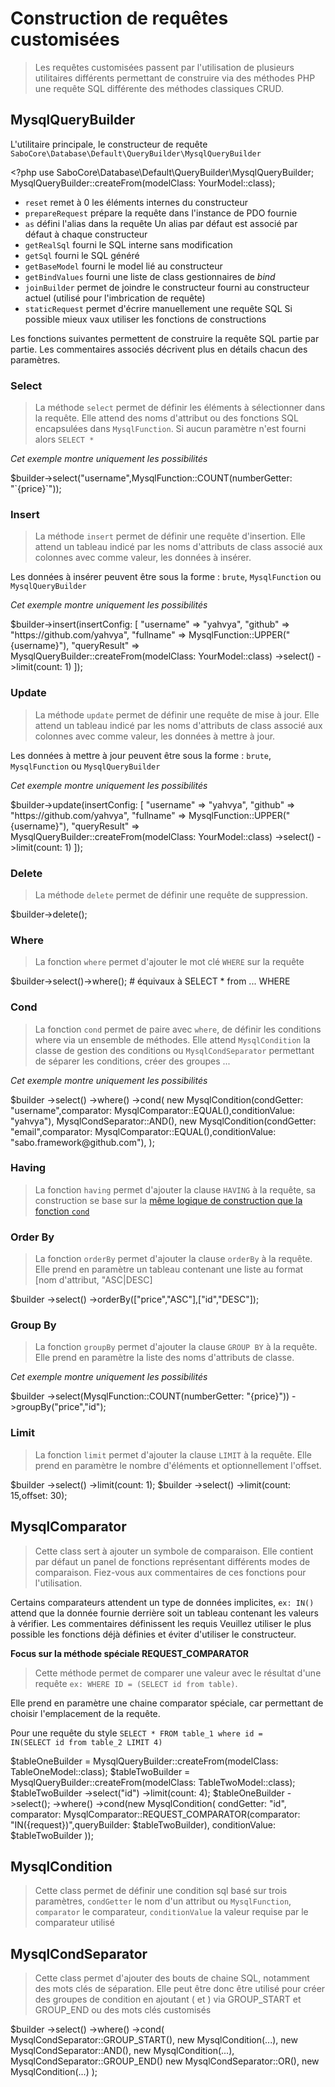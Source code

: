 # Construction de requêtes customisées

> Les requêtes customisées passent par l'utilisation de plusieurs utilitaires différents permettant de construire via des méthodes PHP une requête SQL différente des méthodes classiques CRUD.

## MysqlQueryBuilder

L'utilitaire principale, le constructeur de requête <code>SaboCore\Database\Default\QueryBuilder\MysqlQueryBuilder</code>

<code-block lang="php">
&lt;?php
use SaboCore\Database\Default\QueryBuilder\MysqlQueryBuilder;
MysqlQueryBuilder::createFrom(modelClass: YourModel::class);
</code-block>

- <code>reset</code> remet à 0 les éléments internes du constructeur
- <code>prepareRequest</code> prépare la requête dans l'instance de PDO fournie
- <code>as</code> défini l'alias dans la requête
    <warning>Un alias par défaut est associé par défaut à chaque constructeur</warning>
- <code>getRealSql</code> fourni le SQL interne sans modification
- <code>getSql</code> fourni le SQL généré
- <code>getBaseModel</code> fourni le model lié au constructeur
- <code>getBindValues</code> fourni une liste de class gestionnaires de *bind*
- <code>joinBuilder</code> permet de joindre le constructeur fourni au constructeur actuel (utilisé pour l'imbrication de requête)
- <code>staticRequest</code> permet d'écrire manuellement une requête SQL
    <warning>Si possible mieux vaux utiliser les fonctions de constructions</warning>

<note>Les fonctions suivantes permettent de construire la requête SQL partie par partie. Les commentaires associés décrivent plus en détails chacun des paramètres.</note>

### Select

> La méthode <code>select</code> permet de définir les éléments à sélectionner dans la requête. Elle attend des noms d'attribut ou des fonctions SQL encapsulées dans <code>MysqlFunction</code>. Si aucun paramètre n'est fourni alors <code>SELECT *</code>

*Cet exemple montre uniquement les possibilités*

<code-block lang="php">
$builder->select("username",MysqlFunction::COUNT(numberGetter: "`{price}`"));
</code-block>

### Insert

> La méthode <code>insert</code> permet de définir une requête d'insertion. Elle attend un tableau indicé par les noms d'attributs de class associé aux colonnes avec comme valeur, les données à insérer.

Les données à insérer peuvent être sous la forme : <code>brute</code>, <code>MysqlFunction</code> ou <code>MysqlQueryBuilder</code>

*Cet exemple montre uniquement les possibilités*

<code-block lang="php">
$builder->insert(insertConfig: [
    "username" => "yahvya",
    "github" => "https://github.com/yahvya",
    "fullname" => MysqlFunction::UPPER("{username}"),
    "queryResult" => MysqlQueryBuilder::createFrom(modelClass: YourModel::class)
        ->select()
        ->limit(count: 1)
]);
</code-block>

### Update

> La méthode <code>update</code> permet de définir une requête de mise à jour. Elle attend un tableau indicé par les noms d'attributs de class associé aux colonnes avec comme valeur, les données à mettre à jour.

Les données à mettre à jour peuvent être sous la forme : <code>brute</code>, <code>MysqlFunction</code> ou <code>MysqlQueryBuilder</code>

*Cet exemple montre uniquement les possibilités*

<code-block lang="php">
$builder->update(insertConfig: [
    "username" => "yahvya",
    "github" => "https://github.com/yahvya",
    "fullname" => MysqlFunction::UPPER("{username}"),
    "queryResult" => MysqlQueryBuilder::createFrom(modelClass: YourModel::class)
        ->select()
        ->limit(count: 1)
]);
</code-block>

### Delete

> La méthode <code>delete</code> permet de définir une requête de suppression. 

<code-block lang="php">
$builder->delete();
</code-block>

### Where

> La fonction <code>where</code> permet d'ajouter le mot clé <code>WHERE</code> sur la requête

<code-block lang="php">
$builder->select()->where(); # équivaux à SELECT * from ... WHERE
</code-block>

### Cond

> La fonction <code>cond</code> permet de paire avec <code>where</code>, de définir les conditions where via un ensemble de méthodes. Elle attend <code>MysqlCondition</code> la classe de gestion des conditions ou <code>MysqlCondSeparator</code> permettant de séparer les conditions, créer des groupes ...

*Cet exemple montre uniquement les possibilités*

<code-block lang="php">
$builder
    ->select()
    ->where()
    ->cond(
        new MysqlCondition(condGetter: "username",comparator: MysqlComparator::EQUAL(),conditionValue: "yahvya"),
        MysqlCondSeparator::AND(),
        new MysqlCondition(condGetter: "email",comparator: MysqlComparator::EQUAL(),conditionValue: "sabo.framework@github.com"),
    );
</code-block>

### Having

> La fonction <code>having</code> permet d'ajouter la clause <code>HAVING</code> à la requête, sa construction se base sur la [même logique de construction que la fonction <code>cond</code>](#cond)

### Order By

> La fonction <code>orderBy</code> permet d'ajouter la clause <code>orderBy</code> à la requête. Elle prend en paramètre un tableau contenant une liste au format [nom d'attribut, "ASC|DESC]

<code-block lang="php">
$builder
    ->select()
    ->orderBy(["price","ASC"],["id","DESC"]);
</code-block>

### Group By

> La fonction <code>groupBy</code> permet d'ajouter la clause <code>GROUP BY</code> à la requête. Elle prend en paramètre la liste des noms d'attributs de classe.

*Cet exemple montre uniquement les possibilités*

<code-block lang="php">
$builder
    ->select(MysqlFunction::COUNT(numberGetter: "{price}"))
    ->groupBy("price","id");
</code-block>

### Limit

> La fonction <code>limit</code> permet d'ajouter la clause <code>LIMIT</code> à la requête. Elle prend en paramètre le nombre d'éléments et optionnellement l'offset.

<code-block lang="php">
$builder
    ->select()
    ->limit(count: 1);
$builder
    ->select()
    ->limit(count: 15,offset: 30);
</code-block>

## MysqlComparator

> Cette class sert à ajouter un symbole de comparaison. Elle contient par défaut un panel de fonctions représentant différents modes de comparaison. Fiez-vous aux commentaires de ces fonctions pour l'utilisation.

<note>Certains comparateurs attendent un type de données implicites, <code>ex: IN()</code> attend que la donnée fournie derrière soit un tableau contenant les valeurs à vérifier. Les commentaires définissent les requis</note>
<warning>Veuillez utiliser le plus possible les fonctions déjà définies et éviter d'utiliser le constructeur.</warning>

**Focus sur la méthode spéciale REQUEST_COMPARATOR**

> Cette méthode permet de comparer une valeur avec le résultat d'une requête <code>ex: WHERE ID = (SELECT id from table)</code>.

Elle prend en paramètre une chaine comparator spéciale, car permettant de choisir l'emplacement de la requête.

Pour une requête du style <code>SELECT * FROM table_1 where id = IN(SELECT id from table_2 LIMIT 4)</code>

<code-block lang="php">
$tableOneBuilder = MysqlQueryBuilder::createFrom(modelClass: TableOneModel::class);
$tableTwoBuilder = MysqlQueryBuilder::createFrom(modelClass: TableTwoModel::class);
$tableTwoBuilder
    ->select("id")
    ->limit(count: 4);
$tableOneBuilder
    ->select();
    ->where()
    ->cond(new MysqlCondition(
        condGetter: "id",
        comparator: MysqlComparator::REQUEST_COMPARATOR(comparator: "IN({request})",queryBuilder: $tableTwoBuilder),
        conditionValue: $tableTwoBuilder
    ));
</code-block>

## MysqlCondition

> Cette class permet de définir une condition sql basé sur trois paramètres, <code>condGetter</code> le nom d'un attribut ou <code>MysqlFunction</code>, <code>comparator</code> le comparateur, <code>conditionValue</code> la valeur requise par le comparateur utilisé

## MysqlCondSeparator

> Cette class permet d'ajouter des bouts de chaine SQL, notamment des mots clés de séparation. Elle peut être donc être utilisé pour créer des groupes de condition en ajoutant ( et ) via GROUP_START et GROUP_END ou des mots clés customisés

<code-block lang="php">
$builder
    ->select()
    ->where()
    ->cond(
        MysqlCondSeparator::GROUP_START(),
            new MysqlCondition(...),
            new MysqlCondSeparator::AND(),
            new MysqlCondition(...),
        MysqlCondSeparator::GROUP_END()
        new MysqlCondSeparator::OR(),
        new MysqlCondition(...)
    );
</code-block>